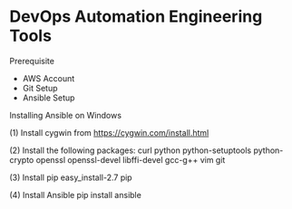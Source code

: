 # DevOps Automation Engineering Tools

Prerequisite
- AWS Account
- Git Setup
- Ansible Setup

Installing Ansible on Windows

(1) Install cygwin from https://cygwin.com/install.html

(2) Install the following packages:
        curl
        python
        python-setuptools
        python-crypto
        openssl
        openssl-devel
        libffi-devel
        gcc-g++
        vim
        git

(3) Install pip
        easy_install-2.7 pip

(4) Install Ansible
        pip install ansible
